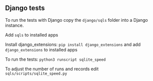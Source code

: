 ## Django tests

To run the tests with Django copy the `django/sqls` folder into a Django instance.

Add `sqls` to installed apps

Install django_extensions: `pip install django_extensions` and add `django_extensions` to installed apps

To run the tests: `python3 runscript sqlite_speed`  

To adjust the number of runs and records edit `sqls/scripts/sqlite_speed.py`